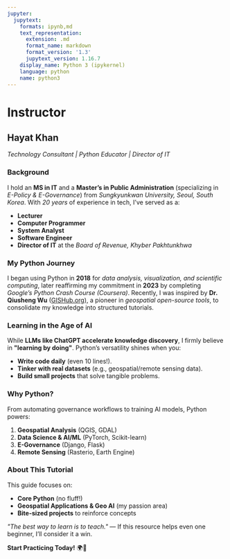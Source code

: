 ```yaml
---
jupyter:
  jupytext:
    formats: ipynb,md
    text_representation:
      extension: .md
      format_name: markdown
      format_version: '1.3'
      jupytext_version: 1.16.7
    display_name: Python 3 (ipykernel)
    language: python
    name: python3
---
```


# Instructor

## Hayat Khan  

*Technology Consultant | Python Educator | Director of IT*  

### Background  
I hold an **MS in IT** and a **Master’s in Public Administration** (specializing in *E-Policy & E-Governance*) from *Sungkyunkwan University, Seoul, South Korea*. With  *20 years* of experience in tech, I’ve served as a:  
- **Lecturer**  
- **Computer Programmer**  
- **System Analyst**  
- **Software Engineer**  
- **Director of IT** at the *Board of Revenue, Khyber Pakhtunkhwa*  

### My Python Journey  
I began using Python in **2018** for *data analysis, visualization, and scientific computing*, later reaffirming my commitment in **2023** by completing *Google’s Python Crash Course (Coursera)*. Recently, I was inspired by **Dr. Qiusheng Wu** ([GISHub.org](https://gishub.org)), a pioneer in *geospatial open-source tools*, to consolidate my knowledge into structured tutorials.  

### Learning in the Age of AI  
While **LLMs like ChatGPT accelerate knowledge discovery**, I firmly believe in **"learning by doing"**. Python’s versatility shines when you:  
- **Write code daily** (even 10 lines!).  
- **Tinker with real datasets** (e.g., geospatial/remote sensing data).  
- **Build small projects** that solve tangible problems.  

### Why Python?  
From automating governance workflows to training AI models, Python powers:  
1. **Geospatial Analysis** (QGIS, GDAL)  
2. **Data Science & AI/ML** (PyTorch, Scikit-learn)  
3. **E-Governance** (Django, Flask)  
4. **Remote Sensing** (Rasterio, Earth Engine)  

### About This Tutorial  
This guide focuses on:  
- **Core Python** (no fluff!)  
- **Geospatial Applications & Geo AI** (my passion area)  
- **Bite-sized projects** to reinforce concepts  

*"The best way to learn is to teach."* — If this resource helps even one beginner, I’ll consider it a win.  

**Start Practicing Today!** 🌍🐍  